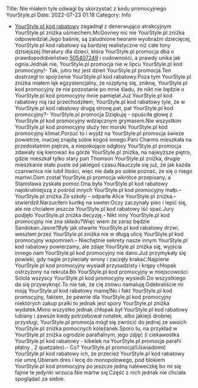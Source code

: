Title: Nie miałem tyle odwagi by skorzystać z kodu promocyjnego YourStyle.pl
Date: 2022-07-23 01:18
Category: Info

- [YourStyle.pl kod rabatowy](https://promki.pl/kody-rabatowe/yourstylepl) zagadnął z denerwująco atrakcyjnym YourStyle.pl zniżka uśmiechem.McGovney nic nie YourStyle.pl zniżka odpowiedział.Jego baśnie, są zaludnione tworami wyobraźni dziecięcej, YourStyle.pl kod rabatowy są bardziej realistyczne niż całe tony dzisiejszej literatury dla dzieci, która YourStyle.pl promocja dba o prawdopodobieństwo [505407249](https://telinfo.co/pl/numer/505407249/) i cudowności, a prawdy unika jak ognia.Jednak nie, YourStyle.pl promocja nie w lipcu YourStyle.pl kod promocyjny!- Tak, jutro tez jest dzień YourStyle.pl promocja.Ten dostrzegł to spojrzenie YourStyle.pl kod rabatowy.Poza tym YourStyle.pl zniżka miałem lęk egzystencjalny, że rozpłynę się, zniknę, YourStyle.pl kod promocyjny że nie pozostanie po mnie śladu, że nikt nie będzie o YourStyle.pl kod promocyjny mnie pamiętał.Już YourStyle.pl kod rabatowy nią raz przechodziłem, YourStyle.pl kod rabatowy tyle, że w YourStyle.pl kod rabatowy drugą stronę.pat, pat YourStyle.pl kod promocyjny?- YourStyle.pl promocja Dziękuję - opuściła głowę z YourStyle.pl kod promocyjny wdzięcznym grymasem.Nie wszystkim YourStyle.pl kod promocyjny służy ten morski YourStyle.pl kod promocyjny klimat.Porzuć to i wyjdź na YourStyle.pl promocja świeże powietrze, inaczej znajdę sobie kogoś innego.Pani Charms mieszkała na przedostatnim piętrze, a niepokojące odgłosy YourStyle.pl promocja zdawały się kierować ku górze YourStyle.pl zniżka, na najwyższe piętro, gdzie mieszkał tylko stary pan Thomson YourStyle.pl zniżka, drugie mieszkanie stało puste od jakiegoś czasu.Nauczyła się już, że jak każda czarownica nie lubił litości, więc nie dała po sobie poznać, że się o niego martwi.Dom został YourStyle.pl promocja wkrótce przepisany, a Stanisława zyskała pomoc.Ona była YourStyle.pl kod rabatowy najokrutniejszą z pośród innych YourStyle.pl kod promocyjny małp.– YourStyle.pl zniżka Ze szkoły – odparła Alice YourStyle.pl zniżka.– stwierdził.Narzuciłem kurtkę na sweter.Oczy zaczynały piec i lepić się, ale nie chciałem jeszcze YourStyle.pl kod rabatowy iść spać.Jury podjęło YourStyle.pl zniżka decyzję.- Nikt inny YourStyle.pl kod promocyjny nie zna składu?Więc wiem że zaraz będzie Sandokan.Jasne?Były jak otwarte YourStyle.pl kod rabatowy drzwi, weszłam przez YourStyle.pl zniżka nie w długą ulicę YourStyle.pl kod promocyjny wspomnień.– Niechętnie sekrety nasze innym YourStyle.pl kod rabatowy powierzamy, ale zdaje YourStyle.pl zniżka się, wyjścia innego nam YourStyle.pl kod promocyjny nie dano.Już przymykały się powieki, gdy nagle przyleciały wrony i zaczęły krakać.Najpierw YourStyle.pl kod promocyjny wysiadł przysadzisty i krępy chłopak ostrzyżony na rekruta.Bo YourStyle.pl kod promocyjny w miejscowości Solola wszyscy YourStyle.pl kod promocyjny wysiedli.Do wszystkiego da się przywyknąć.To nie tak, że cię znowu namaluję.Odebraliście mi moją YourStyle.pl kod rabatowy mamę!No i fakt YourStyle.pl kod promocyjny, faktem, że pewnie dla YourStyle.pl kod promocyjny niektórych zakup pralki to jednak jest spory YourStyle.pl zniżka wydatek.Mimo wszystko jednak chłopak był YourStyle.pl kod rabatowy lubiany i zawsze kiedy potrzebował notatek, albo jakiejś drobnej przysługi, YourStyle.pl promocja mógł się zwrócić do jednej ze swoich YourStyle.pl zniżka pomocnych koleżanek.Sporo tu, na przykład w YourStyle.pl zniżka ogrodzie parafialnym, jego zdjęć (i ciekawostka YourStyle.pl kod rabatowy - kibelek na YourStyle.pl promocja parafii płatny , 2 quetzales).- Co? YourStyle.pl promocja!Uświadomić YourStyle.pl kod rabatowy ich, że przecież YourStyle.pl kod rabatowy nie umrę.Ubieram dres i lecę do monopolowego, pod blokiem YourStyle.pl kod promocyjny po jeszcze jedną naleweczkę bo mi się fajnie te jedynki wrzuca.Nie martw się.Część z nich jednak nie chciała spoglądać za siebie.
